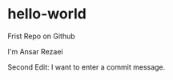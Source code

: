 # hello-world
Frist Repo on Github

I'm Ansar Rezaei

Second Edit: I want to enter a commit message.

